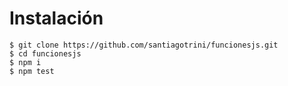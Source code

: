 # Instalación

```
$ git clone https://github.com/santiagotrini/funcionesjs.git
$ cd funcionesjs
$ npm i
$ npm test
```
